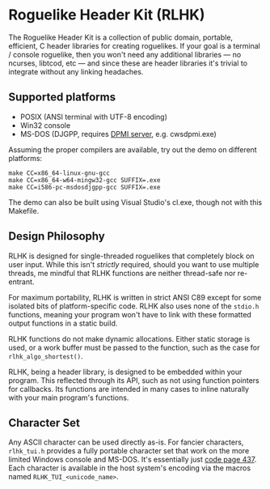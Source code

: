 # Roguelike Header Kit (RLHK)

The Roguelike Header Kit is a collection of public domain, portable,
efficient, C header libraries for creating roguelikes. If your goal is
a terminal / console roguelike, then you won't need any additional
libraries — no ncurses, libtcod, etc — and since these are header
libraries it's trivial to integrate without any linking headaches.

## Supported platforms

* POSIX (ANSI terminal with UTF-8 encoding)
* Win32 console
* MS-DOS (DJGPP, requires [DPMI server][dpmi], e.g. cwsdpmi.exe)

Assuming the proper compilers are available, try out the demo on
different platforms:

    make CC=x86_64-linux-gnu-gcc
    make CC=x86_64-w64-mingw32-gcc SUFFIX=.exe
    make CC=i586-pc-msdosdjgpp-gcc SUFFIX=.exe

The demo can also be built using Visual Studio's cl.exe, though not
with this Makefile.

## Design Philosophy

RLHK is designed for single-threaded roguelikes that completely block
on user input. While this isn't *strictly* required, should you want
to use multiple threads, me mindful that RLHK functions are neither
thread-safe nor re-entrant.

For maximum portability, RLHK is written in strict ANSI C89 except for
some isolated bits of platform-specific code. RLHK also uses none of
the `stdio.h` functions, meaning your program won't have to link with
these formatted output functions in a static build.

RLHK functions do not make dynamic allocations. Either static storage
is used, or a work buffer must be passed to the function, such as the
case for `rlhk_algo_shortest()`.

RLHK, being a header library, is designed to be embedded within your
program. This reflected through its API, such as not using function
pointers for callbacks. Its functions are intended in many cases to
inline naturally with your main program's functions.

## Character Set

Any ASCII character can be used directly as-is. For fancier
characters, `rlhk_tui.h` provides a fully portable character set that
work on the more limited Windows console and MS-DOS. It's essentially
just [code page 437][cp437]. Each character is available in the host
system's encoding via the macros named `RLHK_TUI_<unicode_name>`.


[dpmi]: http://www.delorie.com/djgpp/v2faq/faq4_4.html
[cp437]: https://en.wikipedia.org/wiki/Code_page_437
